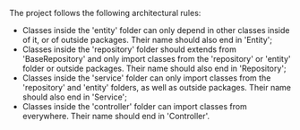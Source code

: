 The project follows the following architectural rules:

- Classes inside the 'entity' folder can only depend in other classes inside of it, or of outside packages. Their name should also end in 'Entity';
- Classes inside the 'repository' folder should extends from 'BaseRepository' and only import classes from the 'repository' or 'entity' folder or outside packages. Their name should also end in 'Repository';
- Classes inside the 'service' folder can only import classes from the 'repository' and 'entity' folders, as well as outside packages. Their name should also end in 'Service';
- Classes inside the 'controller' folder can import classes from everywhere. Their name should end in 'Controller'.